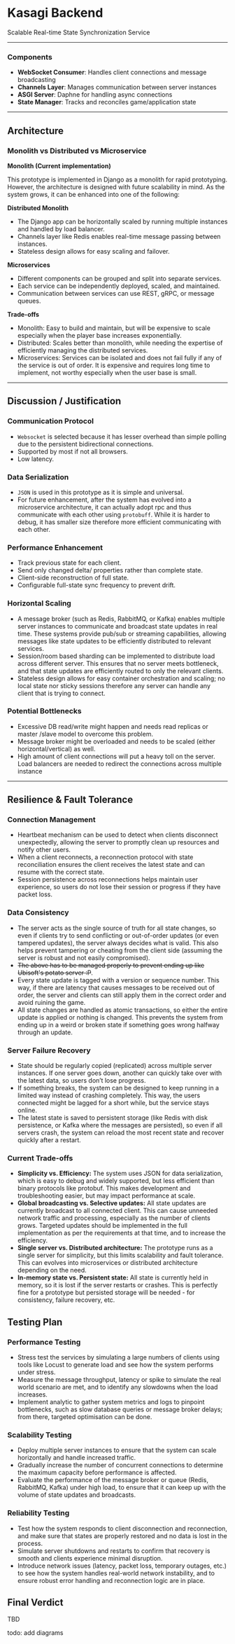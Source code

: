 # Kasagi Backend

Scalable Real-time State Synchronization Service

---

### Components

- **WebSocket Consumer**: Handles client connections and message broadcasting
- **Channels Layer**: Manages communication between server instances
- **ASGI Server**: Daphne for handling async connections
- **State Manager**: Tracks and reconciles game/application state

---


## Architecture

### Monolith vs Distributed vs Microservice

**Monolith (Current implementation)**

This prototype is implemented in Django as a monolith for rapid prototyping. However, the architecture is designed with future scalability in mind. As the system grows, it can be enhanced into one of the following:


**Distributed Monolith**

- The Django app can be horizontally scaled by running multiple instances and handled by load balancer.
- Channels layer like Redis enables real-time message passing between instances.
- Stateless design allows for easy scaling and failover.


**Microservices**

- Different components can be grouped and split into separate services.
- Each service can be independently deployed, scaled, and maintained.
- Communication between services can use REST, gRPC, or message queues.


**Trade-offs**

- Monolith: Easy to build and maintain, but will be expensive to scale especially when the player base increases exponentially.
- Distributed: Scales better than monolith, while needing the expertise of efficiently managing the distributed services.
- Microservices: Services can be isolated and does not fail fully if any of the service is out of order. It is expensive and requires long time to implement, not worthy especially when the user base is small.

---

## Discussion / Justification


### Communication Protocol

- `Websocket` is selected because it has lesser overhead than simple polling due to the persistent bidirectional connections.
- Supported by most if not all browsers.
- Low latency.


### Data Serialization

- `JSON` is used in this prototype as it is simple and universal.
- For future enhancement, after the system has evolved into a microservice architecture, it can actually adopt rpc and thus communicate with each other using `protobuff`. While it is harder to debug, it has smaller size therefore more efficient communicating with each other.


### Performance Enhancement

- Track previous state for each client.
- Send only changed delta/ properties rather than complete state.
- Client-side reconstruction of full state.
- Configurable full-state sync frequency to prevent drift.


### Horizontal Scaling

- A message broker (such as Redis, RabbitMQ, or Kafka) enables multiple server instances to communicate and broadcast state updates in real time. These systems provide pub/sub or streaming capabilities, allowing messages like state updates to be efficiently distributed to relevant services.
- Session/room based sharding can be implemented to distribute load across different server. This ensures that no server meets bottleneck, and that state updates are efficiently routed to only the relevant clients.
- Stateless design allows for easy container orchestration and scaling; no local state nor sticky sessions therefore any server can handle any client that is trying to connect.


### Potential Bottlenecks

- Excessive DB read/write might happen and needs read replicas or master /slave model to overcome this problem.
- Message broker might be overloaded and needs to be scaled (either horizontal/vertical) as well.
- High amount of client connections will put a heavy toll on the server. Load balancers are needed to redirect the connections across multiple instance


---

## Resilience & Fault Tolerance

### Connection Management

- Heartbeat mechanism can be used to detect when clients disconnect unexpectedly, allowing the server to promptly clean up resources and notify other users.
- When a client reconnects, a reconnection protocol with state reconciliation ensures the client receives the latest state and can resume with the correct state.
- Session persistence across reconnections helps maintain user experience, so users do not lose their session or progress if they have packet loss.


### Data Consistency

- The server acts as the single source of truth for all state changes, so even if clients try to send conflicting or out-of-order updates (or even tampered updates), the server always decides what is valid. This also helps prevent tampering or cheating from the client side (assuming the server is robust and not easily compromised).
- ~~The above has to be managed properly to prevent ending up like Ubisoft's potato server :P~~.
- Every state update is tagged with a version or sequence number. This way, if there are latency that causes messages to be received out of order, the server and clients can still apply them in the correct order and avoid ruining the game.
- All state changes are handled as atomic transactions, so either the entire update is applied or nothing is changed. This prevents the system from ending up in a weird or broken state if something goes wrong halfway through an update.




### Server Failure Recovery

- State should be regularly copied (replicated) across multiple server instances. If one server goes down, another can quickly take over with the latest data, so users don’t lose progress.
- If something breaks, the system can be designed to keep running in a limited way instead of crashing completely. This way, the users connected might be lagged for a short while, but the service stays online.
- The latest state is saved to persistent storage (like Redis with disk persistence, or Kafka where the messages are persisted), so even if all servers crash, the system can reload the most recent state and recover quickly after a restart.


### Current Trade-offs

- **Simplicity vs. Efficiency:** The system uses JSON for data serialization, which is easy to debug and widely supported, but less efficient than binary protocols like protobuf. This makes development and troubleshooting easier, but may impact performance at scale.
- **Global broadcasting vs. Selective updates:** All state updates are currently broadcast to all connected client. This can cause unneeded network traffic and processing, especially as the number of clients grows. Targeted updates should be implemented in the full implementation as per the requirements at that time, and to increase the efficiency.
- **Single server vs. Distributed architecture:** The prototype runs as a single server for simplicity, but this limits scalability and fault tolerance. This can evolves into microservices or distributed architecture depending on the need.
- **In-memory state vs. Persistent state:** All state is currently held in memory, so it is lost if the server restarts or crashes. This is perfectly fine for a prototype but persisted storage will be needed - for consistency, failure recovery, etc.


## Testing Plan

### Performance Testing

- Stress test the services by simulating a large numbers of clients using tools like Locust to generate load and see how the system performs under stress.
- Measure the message throughput, latency or spike to simulate the real world scenario are met, and to identify any slowdowns when the load increases.
- Implement analytic to gather system metrics and logs to pinpoint bottlenecks, such as slow database queries or message broker delays; from there, targeted optimisation can be done.

### Scalability Testing

- Deploy multiple server instances to ensure that the system can scale horizontally and handle increased traffic.
- Gradually increase the number of concurrent connections to determine the maximum capacity before performance is affected.
- Evaluate the performance of the message broker or queue (Redis, RabbitMQ, Kafka) under high load, to ensure that it can keep up with the volume of state updates and broadcasts.

### Reliability Testing

- Test how the system responds to client disconnection and reconnection, and make sure that states are properly restored and no data is lost in the process.
- Simulate server shutdowns and restarts to confirm that recovery is smooth and clients experience minimal disruption.
- Introduce network issues (latency, packet loss, temporary outages, etc.) to see how the system handles real-world network instability, and to ensure robust error handling and reconnection logic are in place.


## Final Verdict
TBD

todo: add diagrams